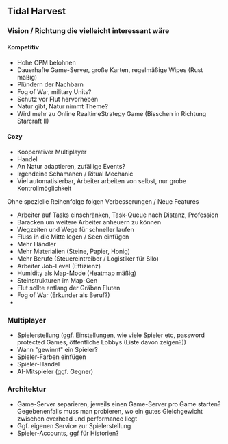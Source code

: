 ## Tidal Harvest


### Vision / Richtung die vielleicht interessant wäre
#### Kompetitiv
- Hohe CPM belohnen
- Dauerhafte Game-Server, große Karten, regelmäßige Wipes (Rust mäßig)
- Plündern der Nachbarn
- Fog of War, military Units?
- Schutz vor Flut hervorheben
- Natur gibt, Natur nimmt Theme?
- Wird mehr zu Online RealtimeStrategy Game (Bisschen in Richtung Starcraft II)

#### Cozy
- Kooperativer Multiplayer
- Handel
- An Natur adaptieren, zufällige Events?
- Irgendeine Schamanen / Ritual Mechanic
- Viel automatisierbar, Arbeiter arbeiten von selbst, nur grobe Kontrollmöglichkeit



Ohne spezielle Reihenfolge folgen Verbesserungen / Neue Features

- Arbeiter auf Tasks einschränken, Task-Queue nach Distanz, Profession
- Baracken um weitere Arbeiter anheuern zu können
- Wegzeiten und Wege für schneller laufen
- Fluss in die Mitte legen / Seen einfügen
- Mehr Händler
- Mehr Materialien (Steine, Papier, Honig)
- Mehr Berufe (Steuereintreiber / Logistiker für Silo)
- Arbeiter Job-Level (Effizienz)
- Humidity als Map-Mode (Heatmap mäßig)
- Steinstrukturen im Map-Gen
- Flut sollte entlang der Gräben Fluten
- Fog of War (Erkunder als Beruf?)
-

### Multiplayer

- Spielerstellung (ggf. Einstellungen, wie viele Spieler etc, password protected Games, öffentliche Lobbys (Liste davon zeigen?))
- Wann "gewinnt" ein Spieler?
- Spieler-Farben einfügen
- Spieler-Handel
- AI-Mitspieler (ggf. Gegner)

### Architektur

- Game-Server separieren, jeweils einen
  Game-Server pro Game starten? Gegebenenfalls muss man probieren,
  wo ein gutes Gleichgewicht zwischen overhead und performance liegt
- Ggf. eigenen Service zur Spielerstellung
- Spieler-Accounts, ggf für Historien?